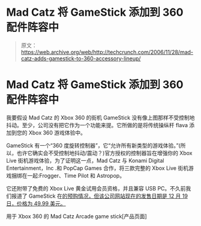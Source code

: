 # Mad Catz 将 GameStick 添加到 360 配件阵容中

> 原文：<https://web.archive.org/web/http://techcrunch.com/2006/11/28/mad-catz-adds-gamestick-to-360-accessory-lineup/>

# Mad Catz 将 GameStick 添加到 360 配件阵容中

我要假设 Mad Catz 的 Xbox 360 的街机 GameStick 没有像上图那样不受控制地抖动。至少，公司没有把它作为一个功能来提。它所做的是将传统操纵杆 flava 添加到您的 Xbox 360 游戏体验中。

GameStick 有一个“360 度旋转控制器”，它“允许所有新类型的游戏体验。”(所以，也许它确实会不受控制地抖动/震动？)官方授权的控制器旨在增强你的 Xbox Live 街机游戏体验，为了证明这一点，Mad Catz 与 Konami Digital Entertainment，Inc .和 PopCap Games 合作，将三款完整的 Xbox Live 街机游戏捆绑在一起:Frogger、Time Pilot 和 Astropop。

 它还附带了免费的 Xbox Live 黄金试用会员资格，并且兼容 USB PC。不久前我们报道了 GameStick 在[的预购情况，但该公司网站现在的发售日期是 12 月 19 日，价格为 49.99 美元。](https://web.archive.org/web/20201126163442/http://crunchgear.com/2006/10/10/mad-catz-xbox-360-arcade-stick-available-for-preorder/)

用于 Xbox 360 的 Mad Catz Arcade game stick[产品页面]